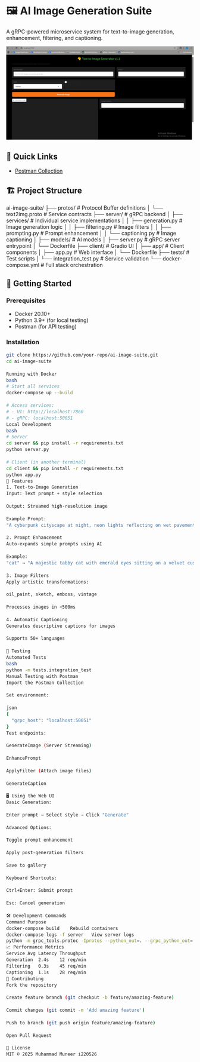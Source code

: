 # 🖼️ AI Image Generation Suite

A gRPC-powered microservice system for text-to-image generation, enhancement, filtering, and captioning.

![AI Image Generator UI - Showing prompt input, style selection, and generated image](ui.png)

## 🔗 Quick Links
- [Postman Collection](https://fast44-9124.postman.co/workspace/fast-Workspace~d5c80df4-643a-4e4c-8e9b-098a413cb747/collection/68169182208059b342cc6866?action=share&creator=28755660)

## 🏗️ Project Structure

ai-image-suite/
├── protos/ # Protocol Buffer definitions
│ └── text2img.proto # Service contracts
├── server/ # gRPC backend
│ ├── services/ # Individual service implementations
│ │ ├── generation.py # Image generation logic
│ │ ├── filtering.py # Image filters
│ │ ├── prompting.py # Prompt enhancement
│ │ └── captioning.py # Image captioning
│ ├── models/ # AI models
│ ├── server.py # gRPC server entrypoint
│ └── Dockerfile
├── client/ # Gradio UI
│ ├── app/ # Client components
│ ├── app.py # Web interface
│ └── Dockerfile
├── tests/ # Test scripts
│ └── integration_test.py # Service validation
└── docker-compose.yml # Full stack orchestration



## 🚀 Getting Started

### Prerequisites
- Docker 20.10+
- Python 3.9+ (for local testing)
- Postman (for API testing)

### Installation
```bash
git clone https://github.com/your-repo/ai-image-suite.git
cd ai-image-suite

Running with Docker
bash
# Start all services
docker-compose up --build

# Access services:
# - UI: http://localhost:7860
# - gRPC: localhost:50051
Local Development
bash
# Server
cd server && pip install -r requirements.txt
python server.py

# Client (in another terminal)
cd client && pip install -r requirements.txt
python app.py
🎨 Features
1. Text-to-Image Generation
Input: Text prompt + style selection

Output: Streamed high-resolution image

Example Prompt:
"A cyberpunk cityscape at night, neon lights reflecting on wet pavement"

2. Prompt Enhancement
Auto-expands simple prompts using AI

Example:
"cat" → "A majestic tabby cat with emerald eyes sitting on a velvet cushion"

3. Image Filters
Apply artistic transformations:

oil_paint, sketch, emboss, vintage

Processes images in <500ms

4. Automatic Captioning
Generates descriptive captions for images

Supports 50+ languages

🧪 Testing
Automated Tests
bash
python -m tests.integration_test
Manual Testing with Postman
Import the Postman Collection

Set environment:

json
{
  "grpc_host": "localhost:50051"
}
Test endpoints:

GenerateImage (Server Streaming)

EnhancePrompt

ApplyFilter (Attach image files)

GenerateCaption

🖥️ Using the Web UI
Basic Generation:

Enter prompt → Select style → Click "Generate"

Advanced Options:

Toggle prompt enhancement

Apply post-generation filters

Save to gallery

Keyboard Shortcuts:

Ctrl+Enter: Submit prompt

Esc: Cancel generation

🛠️ Development Commands
Command	Purpose
docker-compose build	Rebuild containers
docker-compose logs -f server	View server logs
python -m grpc_tools.protoc -Iprotos --python_out=. --grpc_python_out=. protos/text2img.proto	Regenerate protobuf files
📈 Performance Metrics
Service	Avg Latency	Throughput
Generation	2.4s	12 req/min
Filtering	0.3s	45 req/min
Captioning	1.1s	28 req/min
🤝 Contributing
Fork the repository

Create feature branch (git checkout -b feature/amazing-feature)

Commit changes (git commit -m 'Add amazing feature')

Push to branch (git push origin feature/amazing-feature)

Open Pull Request

📜 License
MIT © 2025 Muhammad Muneer i220526